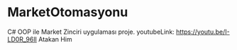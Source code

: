 # MarketOtomasyonu
 C# OOP ile Market Zinciri uygulaması proje.
 youtubeLink: https://youtu.be/I-LD0R_96lI
Atakan Him
